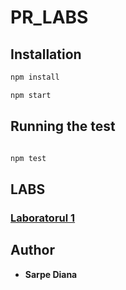 # PR_LABS

## Installation

```bash
npm install

npm start
```
## Running the test
```bash

npm test

```
## LABS
### [Laboratorul 1](https://github.com/sarpediana/PR_LABS/tree/master/Lab1)

## Author
* **Sarpe Diana**

